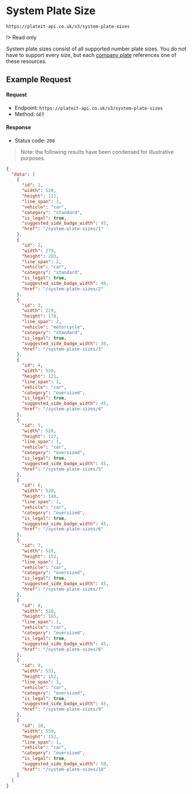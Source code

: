 # System Plate Size

`https://plateit-api.co.uk/v3/system-plate-sizes`

!> Read only

System plate sizes consist of all supported number plate sizes. You do not have to support every size, but each [company plate](/objects/company-plate.md) references one of these resources.

## Example Request

<!-- tabs:start -->

#### **Request**

* Endpoint: `https://plateit-api.co.uk/v3/system-plate-sizes`
* Method: `GET`

#### **Response**

* Status code: `200`

> Note: the following results have been condensed for illustrative purposes.

```json
{
  "data": [
    {
      "id": 1,
      "width": 520,
      "height": 111,
      "line_span": 1,
      "vehicle": "car",
      "category": "standard",
      "is_legal": true,
      "suggested_side_badge_width": 45,
      "href": "/system-plate-sizes/1"
    },
    {
      "id": 2,
      "width": 279,
      "height": 203,
      "line_span": 2,
      "vehicle": "car",
      "category": "standard",
      "is_legal": true,
      "suggested_side_badge_width": 40,
      "href": "/system-plate-sizes/2"
    },
    {
      "id": 3,
      "width": 229,
      "height": 178,
      "line_span": 2,
      "vehicle": "motorcycle",
      "category": "standard",
      "is_legal": true,
      "suggested_side_badge_width": 30,
      "href": "/system-plate-sizes/3"
    },
    {
      "id": 4,
      "width": 520,
      "height": 121,
      "line_span": 1,
      "vehicle": "car",
      "category": "oversized",
      "is_legal": true,
      "suggested_side_badge_width": 45,
      "href": "/system-plate-sizes/4"
    },
    {
      "id": 5,
      "width": 520,
      "height": 127,
      "line_span": 1,
      "vehicle": "car",
      "category": "oversized",
      "is_legal": true,
      "suggested_side_badge_width": 45,
      "href": "/system-plate-sizes/5"
    },
    {
      "id": 6,
      "width": 520,
      "height": 140,
      "line_span": 1,
      "vehicle": "car",
      "category": "oversized",
      "is_legal": true,
      "suggested_side_badge_width": 45,
      "href": "/system-plate-sizes/6"
    },
    {
      "id": 7,
      "width": 520,
      "height": 152,
      "line_span": 1,
      "vehicle": "car",
      "category": "oversized",
      "is_legal": true,
      "suggested_side_badge_width": 45,
      "href": "/system-plate-sizes/7"
    },
    {
      "id": 8,
      "width": 520,
      "height": 165,
      "line_span": 1,
      "vehicle": "car",
      "category": "oversized",
      "is_legal": true,
      "suggested_side_badge_width": 45,
      "href": "/system-plate-sizes/8"
    },
    {
      "id": 9,
      "width": 533,
      "height": 152,
      "line_span": 1,
      "vehicle": "car",
      "category": "oversized",
      "is_legal": true,
      "suggested_side_badge_width": 45,
      "href": "/system-plate-sizes/9"
    },
    {
      "id": 10,
      "width": 559,
      "height": 152,
      "line_span": 1,
      "vehicle": "car",
      "category": "oversized",
      "is_legal": true,
      "suggested_side_badge_width": 50,
      "href": "/system-plate-sizes/10"
    }
  ]
}
```

<!-- tabs:end -->